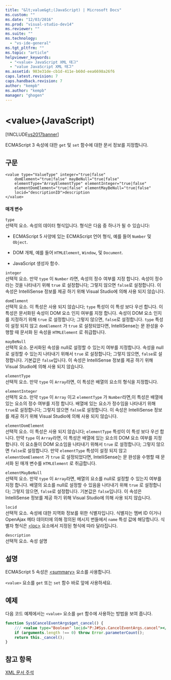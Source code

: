 ```yaml
---
title: "&lt;value&gt;(JavaScript) | Microsoft Docs"
ms.custom: ""
ms.date: "12/03/2016"
ms.prod: "visual-studio-dev14"
ms.reviewer: ""
ms.suite: ""
ms.technology: 
  - "vs-ide-general"
ms.tgt_pltfrm: ""
ms.topic: "article"
helpviewer_keywords: 
  - "<value> JavaScript XML 태그"
  - "value JavaScript XML 태그"
ms.assetid: 983e31de-cb1d-411e-b60d-eea6698a26f6
caps.latest.revision: 7
caps.handback.revision: 7
author: "kempb"
ms.author: "kempb"
manager: "ghogen"
---
```

# &lt;value&gt;(JavaScript)
[!INCLUDE[vs2017banner](../code-quality/includes/vs2017banner.md)]

ECMAScript 3 속성에 대한 `get` 및 `set` 함수에 대한 문서 정보를 지정합니다.  
  
## 구문  
  
```  
<value type="ValueType" integer="true|false"  
    domElement="true|false" mayBeNull="true|false"  
    elementType="ArrayElementType" elementInteger="true|false"  
    elementDomElement="true|false" elementMayBeNull="true|false"  
    locid="descriptionID">description  
</value>  
```  
  
#### 매개 변수  
 `type`  
 선택적 요소.  속성의 데이터 형식입니다.  형식은 다음 중 하나가 될 수 있습니다:  
  
-   ECMAScript 5 사양에 있는 ECMAScript 언어 형식, 예를 들어 `Number` 및 `Object`.  
  
-   DOM 개체, 예를 들어 `HTMLElement`, `Window`, 및 `Document`.  
  
-   JavaScript 생성자 함수.  
  
 `integer`  
 선택적 요소.  만약 `type` 이 `Number` 라면, 속성의 정수 여부를 지정 합니다.  속성이 정수라는 것을 나타내기 위해 `true` 로 설정합니다; 그렇지 않으면 `false`로 설정합니다.  이 속성은 IntelliSense 정보를 제공 하기 위해 Visual Studio에 의해 사용 되지 않습니다.  
  
 `domElement`  
 선택적 요소.  이 특성은 사용 되지 않습니다; `type` 특성이 이 특성 보다 우선 합니다.  이 특성은 문서화된 속성이 DOM 요소 인지 여부를 지정 합니다.  속성이 DOM 요소 인지를 지정하기 위해 `true` 로 설정합니다; 그렇지 않으면, `false`로 설정합니다.  `type` 특성이 설정 되지 않고 `domElement` 가 `true` 로 설정되었다면, IntelliSense는 문 완성을 수행할 때 문서화 된 속성을 `HTMLElement` 로 취급합니다.  
  
 `mayBeNull`  
 선택적 요소.  문서화된 속성을 null로 설정할 수 있는지 여부를 지정합니다.  속성을 null로 설정할 수 있는지 나타내기 위해서 `true` 로 설정합니다; 그렇지 않으면, `false`로 설정합니다.  기본값은 `false`입니다.  이 속성은 IntelliSense 정보를 제공 하기 위해 Visual Studio에 의해 사용 되지 않습니다.  
  
 `elementType`  
 선택적 요소.  만약 `type` 이 `Array`라면, 이 특성은 배열의 요소의 형식을 지정합니다.  
  
 `elementInteger`  
 선택적 요소.  만약 `type` 이 `Array` 이고 `elementType` 가 `Number`라면,이 특성은 배열에 있는 요소의 정수 여부를 지정 합니다.  배열에 있는 요소가 정수임을 나타내기 위해 `true`로 설정합니다; 그렇지 않으면 `false`로 설정합니다.  이 속성은 IntelliSense 정보를 제공 하기 위해 Visual Studio에 의해 사용 되지 않습니다.  
  
 `elementDomElement`  
 선택적 요소.  이 특성은 사용 되지 않습니다; `elementType` 특성이 이 특성 보다 우선 합니다.  만약 `type` 이 `Array`라면, 이 특성은 배열에 있는 요소의 DOM 요소 여부를 지정 합니다.  이 요소들이 DOM 요소임을 나타내기 위해서 `true` 로 설정합니다; 그렇지 않으면 `false`로 설정합니다.  만약 `elementType` 특성이 설정 되지 않고 `elementDomElement` 가 `true` 로 설정되었다면, IntelliSense는 문 완성을 수행할 때 문서화 된 매개 변수를 `HTMLElement` 로 취급합니다.  
  
 `elementMayBeNull`  
 선택적 요소.  만약 `type` 이 `Array`라면, 배열의 요소를 null로 설정할 수 있는지 여부를 지정 합니다.  배열의 요소를 null로 설정할 수 있음을 나타내기 위해 `true` 로 설정합니다; 그렇지 않으면, `false`로 설정합니다.  기본값은 `false`입니다.  이 속성은 IntelliSense 정보를 제공 하기 위해 Visual Studio에 의해 사용 되지 않습니다.  
  
 `locid`  
 선택적 요소.  속성에 대한 지역화 정보를 위한 식별자입니다.  식별자는 멤버 ID 이거나 OpenAjax 메타 데이터에 의해 정의된 메시지 번들에서 `name` 특성 값에 해당합니다.  식별자 형식은 [\<loc\>](../ide/loc-javascript.md) 요소에서 지정된 형식에 따라 달라집니다.  
  
 `description`  
 선택적 요소.  속성 설명  
  
## 설명  
 ECMAScript 5 속성은 [\<summary\>](../ide/summary-javascript.md) 요소를 사용합니다.  
  
 `<value>` 요소를 `get` 또는 `set` 함수 바로 앞에 사용하세요.  
  
## 예제  
 다음 코드 예제에서는 `<value>` 요소를 `get` 함수에 사용하는 방법을 보여 줍니다.  
  
```javascript  
function Sys$CancelEventArgs$get_cancel() {  
    /// <value type="Boolean" locid="P:J#Sys.CancelEventArgs.cancel"></value>  
    if (arguments.length !== 0) throw Error.parameterCount();  
    return this._cancel();  
}  
```  
  
## 참고 항목  
 [XML 문서 주석](../ide/xml-documentation-comments-javascript.md)